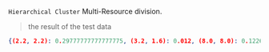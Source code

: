 `Hierarchical Cluster` Multi-Resource division.


> the result of the test data 
```json
{(2.2, 2.2): 0.29777777777777775, (3.2, 1.6): 0.012, (8.0, 8.0): 0.12266666666666666, (8.8, 4.4): 0.4817777777777778, (16.0, 32.0): 0.08577777777777777}
```